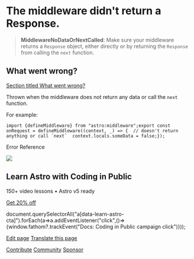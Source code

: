 The middleware didn't return a Response.
========================================

> **MiddlewareNoDataOrNextCalled**: Make sure your middleware returns a `Response` object, either directly or by returning the `Response` from calling the `next` function.

What went wrong?
----------------

[Section titled What went wrong?](#what-went-wrong)

Thrown when the middleware does not return any data or call the `next` function.

For example:

    import {defineMiddleware} from "astro:middleware";export const onRequest = defineMiddleware((context, _) => {  // doesn't return anything or call `next`  context.locals.someData = false;});

Error Reference

![](/_astro/CodingInPublic.DpaYu7Qd_5sx41.webp)

Learn Astro with **Coding in Public**
-------------------------------------

150+ video lessons • Astro v5 ready

[Get 20% off](https://learnastro.dev?code=ASTRO_PROMO)

document.querySelectorAll("a\[data-learn-astro-cta\]").forEach(a=>a.addEventListener("click",()=>{window.fathom?.trackEvent("Docs: Coding in Public campaign click")}));

[Edit page](https://github.com/withastro/astro/blob/main/packages/astro/src/core/errors/errors-data.ts) [Translate this page](https://contribute.docs.astro.build/guides/i18n/)

[Contribute](/en/contribute/) [Community](https://astro.build/chat) [Sponsor](https://opencollective.com/astrodotbuild)

